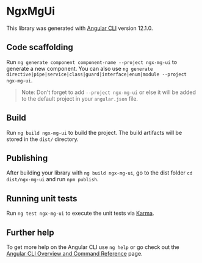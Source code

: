 # NgxMgUi

This library was generated with [Angular CLI](https://github.com/angular/angular-cli) version 12.1.0.

## Code scaffolding

Run `ng generate component component-name --project ngx-mg-ui` to generate a new component. You can also use `ng generate directive|pipe|service|class|guard|interface|enum|module --project ngx-mg-ui`.
> Note: Don't forget to add `--project ngx-mg-ui` or else it will be added to the default project in your `angular.json` file. 

## Build

Run `ng build ngx-mg-ui` to build the project. The build artifacts will be stored in the `dist/` directory.

## Publishing

After building your library with `ng build ngx-mg-ui`, go to the dist folder `cd dist/ngx-mg-ui` and run `npm publish`.

## Running unit tests

Run `ng test ngx-mg-ui` to execute the unit tests via [Karma](https://karma-runner.github.io).

## Further help

To get more help on the Angular CLI use `ng help` or go check out the [Angular CLI Overview and Command Reference](https://angular.io/cli) page.
